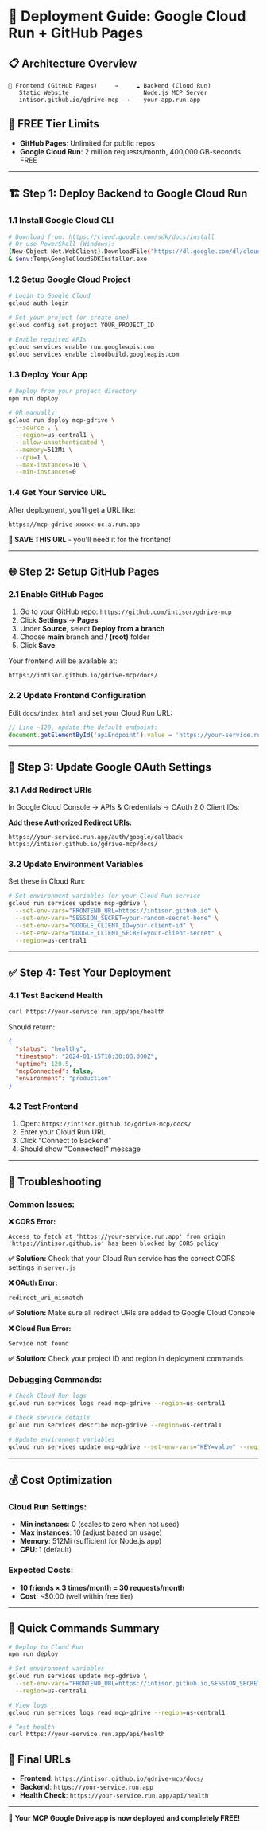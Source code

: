 # 🚀 **Deployment Guide: Google Cloud Run + GitHub Pages**

## 📋 **Architecture Overview**

```
📱 Frontend (GitHub Pages)     →     ☁️ Backend (Cloud Run)
   Static Website                     Node.js MCP Server
   intisor.github.io/gdrive-mcp  →    your-app.run.app
```

## 🎯 **FREE Tier Limits**
- **GitHub Pages**: Unlimited for public repos
- **Google Cloud Run**: 2 million requests/month, 400,000 GB-seconds FREE

---

## 🏗️ **Step 1: Deploy Backend to Google Cloud Run**

### **1.1 Install Google Cloud CLI**
```bash
# Download from: https://cloud.google.com/sdk/docs/install
# Or use PowerShell (Windows):
(New-Object Net.WebClient).DownloadFile("https://dl.google.com/dl/cloudsdk/channels/rapid/GoogleCloudSDKInstaller.exe", "$env:Temp\GoogleCloudSDKInstaller.exe")
& $env:Temp\GoogleCloudSDKInstaller.exe
```

### **1.2 Setup Google Cloud Project**
```bash
# Login to Google Cloud
gcloud auth login

# Set your project (or create one)
gcloud config set project YOUR_PROJECT_ID

# Enable required APIs
gcloud services enable run.googleapis.com
gcloud services enable cloudbuild.googleapis.com
```

### **1.3 Deploy Your App**
```bash
# Deploy from your project directory
npm run deploy

# OR manually:
gcloud run deploy mcp-gdrive \
  --source . \
  --region=us-central1 \
  --allow-unauthenticated \
  --memory=512Mi \
  --cpu=1 \
  --max-instances=10 \
  --min-instances=0
```

### **1.4 Get Your Service URL**
After deployment, you'll get a URL like:
```
https://mcp-gdrive-xxxxx-uc.a.run.app
```
**💾 SAVE THIS URL** - you'll need it for the frontend!

---

## 🌐 **Step 2: Setup GitHub Pages**

### **2.1 Enable GitHub Pages**
1. Go to your GitHub repo: `https://github.com/intisor/gdrive-mcp`
2. Click **Settings** → **Pages**
3. Under **Source**, select **Deploy from a branch**
4. Choose **main** branch and **/ (root)** folder
5. Click **Save**

Your frontend will be available at:
```
https://intisor.github.io/gdrive-mcp/docs/
```

### **2.2 Update Frontend Configuration**
Edit `docs/index.html` and set your Cloud Run URL:
```javascript
// Line ~120, update the default endpoint:
document.getElementById('apiEndpoint').value = 'https://your-service.run.app';
```

---

## 🔐 **Step 3: Update Google OAuth Settings**

### **3.1 Add Redirect URIs**
In Google Cloud Console → APIs & Credentials → OAuth 2.0 Client IDs:

**Add these Authorized Redirect URIs:**
```
https://your-service.run.app/auth/google/callback
https://intisor.github.io/gdrive-mcp/docs/
```

### **3.2 Update Environment Variables**
Set these in Cloud Run:
```bash
# Set environment variables for your Cloud Run service
gcloud run services update mcp-gdrive \
  --set-env-vars="FRONTEND_URL=https://intisor.github.io" \
  --set-env-vars="SESSION_SECRET=your-random-secret-here" \
  --set-env-vars="GOOGLE_CLIENT_ID=your-client-id" \
  --set-env-vars="GOOGLE_CLIENT_SECRET=your-client-secret" \
  --region=us-central1
```

---

## ✅ **Step 4: Test Your Deployment**

### **4.1 Test Backend Health**
```bash
curl https://your-service.run.app/api/health
```
Should return:
```json
{
  "status": "healthy",
  "timestamp": "2024-01-15T10:30:00.000Z",
  "uptime": 120.5,
  "mcpConnected": false,
  "environment": "production"
}
```

### **4.2 Test Frontend**
1. Open: `https://intisor.github.io/gdrive-mcp/docs/`
2. Enter your Cloud Run URL
3. Click "Connect to Backend"
4. Should show "Connected!" message

---

## 🚨 **Troubleshooting**

### **Common Issues:**

**❌ CORS Error:**
```
Access to fetch at 'https://your-service.run.app' from origin 'https://intisor.github.io' has been blocked by CORS policy
```
**✅ Solution:** Check that your Cloud Run service has the correct CORS settings in `server.js`

**❌ OAuth Error:**
```
redirect_uri_mismatch
```
**✅ Solution:** Make sure all redirect URIs are added to Google Cloud Console

**❌ Cloud Run Error:**
```
Service not found
```
**✅ Solution:** Check your project ID and region in deployment commands

### **Debugging Commands:**
```bash
# Check Cloud Run logs
gcloud run services logs read mcp-gdrive --region=us-central1

# Check service details
gcloud run services describe mcp-gdrive --region=us-central1

# Update environment variables
gcloud run services update mcp-gdrive --set-env-vars="KEY=value" --region=us-central1
```

---

## 💰 **Cost Optimization**

### **Cloud Run Settings:**
- **Min instances**: 0 (scales to zero when not used)
- **Max instances**: 10 (adjust based on usage)
- **Memory**: 512Mi (sufficient for Node.js app)
- **CPU**: 1 (default)

### **Expected Costs:**
- **10 friends × 3 times/month = 30 requests/month**
- **Cost**: ~$0.00 (well within free tier)

---

## 🎯 **Quick Commands Summary**

```bash
# Deploy to Cloud Run
npm run deploy

# Set environment variables
gcloud run services update mcp-gdrive \
  --set-env-vars="FRONTEND_URL=https://intisor.github.io,SESSION_SECRET=your-secret" \
  --region=us-central1

# View logs
gcloud run services logs read mcp-gdrive --region=us-central1

# Test health
curl https://your-service.run.app/api/health
```

## 🔗 **Final URLs**
- **Frontend**: `https://intisor.github.io/gdrive-mcp/docs/`
- **Backend**: `https://your-service.run.app`
- **Health Check**: `https://your-service.run.app/api/health`

---

🎉 **Your MCP Google Drive app is now deployed and completely FREE!**

